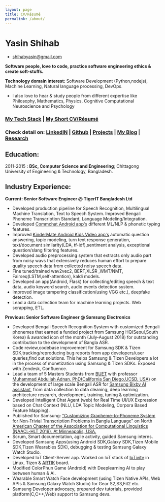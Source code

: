 ```yaml
---
layout: page
title: CV/Résumé
permalink: /about/
---
```


Yasin Shihab
============

- [shihabyasin@gmail.com]()

**Software people, love to code, practice software engineering ethics & create soft-stuffs.**

**Technology domain interest:** Software Development (Python,nodejs), Machine Learning, 
Natural language processing, DevOps. 


* I also love to hear & study people from different expertise like Philosophy, Mathematics, Physics, Cognitive Computational Neuroscience and Psychology


### [**My Tech Stack**](https://shihabyasin.github.io/category/#MY-TECH-STACK) | [My Short CV/Résumé](https://github.com/ShihabYasin/shihabyasin.github.io/blob/gh-pages/cv/Yasin_Resume.pdf)   


### **Check detail on:**    [LinkedIN](https://www.linkedin.com/in/yasinshihab/) | [Github](https://github.com/ShihabYasin) | [Projects](https://shihabyasin.github.io/category/#Projects) | [My Blog](https://shihabyasin.github.io/) | [Research](https://shihabyasin.github.io/category/#Research)

[//]: # (### [My Short CV/Résumé]&#40;https://github.com/ShihabYasin/shihabyasin.github.io/blob/gh-pages/cv/Yasin_Resume.pdf&#41;  )



## Education: 
2011-2015 :   **BSc, Computer Science and Engineering**; Chittagong University of Engineering & Technology, Bangladesh.

## Industry Experience:

**Current: Senior Software Engineer @ TigerIT Bangladesh Ltd**

* Developed production pipeline for Speech Recognition, Multilingual Machine Translation, Text to Speech System. Improved Bengali Phoneme Transcription Standard, Language Modeling/Integration.
* Developed [Commchat Android app's](https://web.archive.org/web/20220502095635/https://play.google.com/store/apps/details?id=com.ccp.comm&hl=en_US&gl=US) different ML/NLP & phonetic typing features.
* Improved [KinderMate Android Kids Video app's](https://web.archive.org/web/20220502095537/https://play.google.com/store/apps/details?id=com.kindermate.kai&hl=en_US) automatic question answering, topic modeling, turn text response generation, text/document similarity(LDA, tf-idf),sentiment analysis, exceptional question/slang filtering features.
* Developed audio preprocessing system that extracts only audio part from noisy wavs that extensively reduces human effort to prepare quality speech data from collected noisy speech data.
* Fine tuned/trained wav2vec2, BERT,XLSR ,WMT/NMT, Fairseq(LSTM,self-attention), kaldi models. 
* Developed an app(Android, Flask) for collecting/editing speech & text data, audio keyword search, audio events detection system.
* Improved image tampering classification(using VGG etc.), deepfake detection.
* Lead a data collection team for machine learning projects. Web scrapping, ETL.

**Previous: Senior Software Engineer @ Samsung Electronics**

* Developed Bengali Speech Recognition System with customized Bengali phonemes that earned a funded project from Samsung HQ(Seoul,South Korea) & awarded icon of the month (July-August 2018) for outstanding contribution to the development of Bangla ASR.
* Code review,codebase improvement for Samsung SDK & Tizen SDK,tracking/reproducing bug reports from app developers/user queries,find out solutions. This helps Samsung & Tizen Developers a lot in the process of monetization using Samsung & Tizen SDKs. Exposed with Zendesk, Confluence.
* Lead a team of 5 Masters Students from [BUET](https://www.buet.ac.bd/) with professor [Muhammad Abdullah Adnan, PhD(California San Diego,UCSD, USA)](https://web.archive.org/web/20201022201402/https://sites.google.com/site/abdullahadnan/) on the development of large scale Bengali ASR for [Samsung Bixby AI assistant](https://web.archive.org/web/20220530183159/https://www.samsung.com/us/apps/bixby/), from data collection to data cleaning, deep learning architecture research, development, training, tuning & optimization.
* Developed Intelligent Chat Agent (web) for Real Time UI/UX Expression based on Chat Context (NLU, LDA Topic Modeling, Corpora Based Feature Mapping).
* Published for Samsung: ["Customizing Grapheme-to-Phoneme System for Non-Trivial Transcription Problems in Bangla Language" on North American Chapter of the Association for Computational Linguistics (NAACL-HLT 2019), At Minneapolis, USA.](https://web.archive.org/web/20200705150821/https://www.aclweb.org/anthology/N19-1322/)
* Scrum, Smart documentation, agile activity, guided Samsung interns.
* Developed Samsung Apps(using Android SDK,Galaxy SDK,Tizen Mobile SDK,Tizen Wearables SDK), debugging & testing Samsung Galaxy Watch Studio.
* Developed IoT Client-Server app. Worked on IoT stack of [IoTivity](https://web.archive.org/web/20220527134113/http://iotivity.org/) in Linux, Tizen & [ARTIK](https://web.archive.org/web/20211028063225/https://news.samsung.com/global/samsung-introduces-new-artik-secure-iot-modules-and-security-services-to-deliver-comprehensive-device-to-cloud-protection-for-iot) board.
* Modified ColorPhun Game (Android) with Deeplearning AI to play between human & AI.
* Wearable Smart Watch Face development (using Tizen Native APIs, Web APIs & Samsung Galaxy Watch Studio) for Gear S2,S3,Fit2 etc.
* Samsung Developer advocacy, prepared dev tutorials, provided platform(C,C++,Web) support to Samsung devs.
